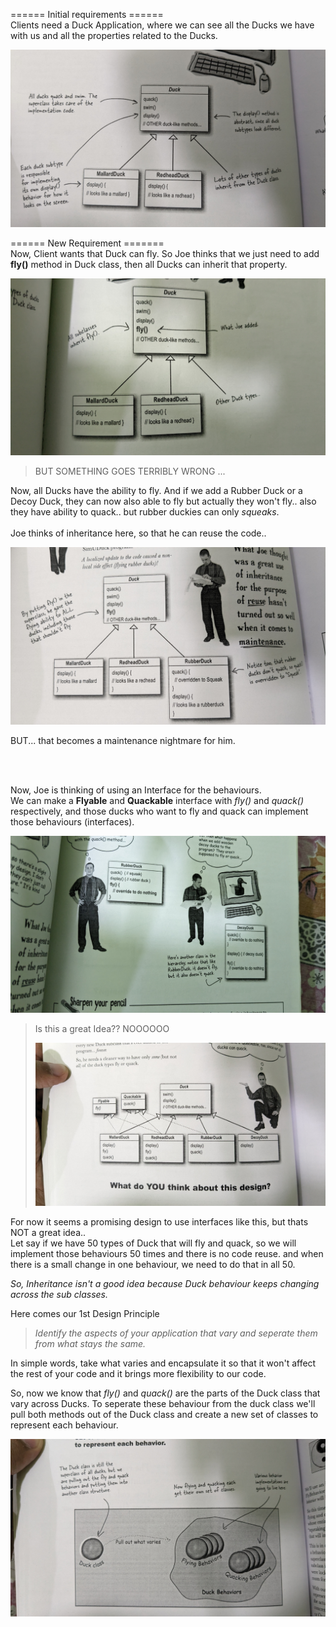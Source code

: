 ====== Initial requirements ====== <br />
Clients need a Duck Application, where we can see all the Ducks we have with us and all the properties related to the Ducks.

![Initial requirement](https://github.com/chandan13tiwari/design-patterns/blob/master/src/main/resources/strategy-pattern-diagrams/1.jpg)


====== New Requirement ======= <br />
Now, Client wants that Duck can fly. So Joe thinks that we just need to add **fly()** method in Duck class, then all Ducks can inherit that property.

![New requirement](https://github.com/chandan13tiwari/design-patterns/blob/master/src/main/resources/strategy-pattern-diagrams/2.jpg)

> BUT SOMETHING GOES TERRIBLY WRONG ...

Now, all Ducks have the ability to fly. And if we add a Rubber Duck or a Decoy Duck, they can now also able to fly but actually they won't fly.. also they have ability to quack.. but rubber duckies can only *squeaks*.
<br />
<br />
Joe thinks of inheritance here, so that he can reuse the code..

![Inheritance approach](https://github.com/chandan13tiwari/design-patterns/blob/master/src/main/resources/strategy-pattern-diagrams/3.jpg)




BUT... that becomes a maintenance nightmare for him.

<br />
<br />

Now, Joe is thinking of using an Interface for the behaviours. <br />
We can make a **Flyable** and **Quackable** interface with *fly()* and *quack()* respectively, and those ducks who want to fly and quack can implement those behaviours (interfaces).

![Interface approach](https://github.com/chandan13tiwari/design-patterns/blob/master/src/main/resources/strategy-pattern-diagrams/4.jpg)


> Is this a great Idea?? NOOOOOO
> 
> ![approach](https://github.com/chandan13tiwari/design-patterns/blob/master/src/main/resources/strategy-pattern-diagrams/5.jpg)


For now it seems a promising design to use interfaces like this, but thats NOT a great idea..
<br />
Let say if we have 50 types of Duck that will fly and quack, so we will implement those behaviours 50 times and there is no code reuse.
and when there is a small change in one behaviour, we need to do that in all 50.

*So, Inheritance isn't a good idea because Duck behaviour keeps changing across the sub classes.*

Here comes our 1st Design Principle
> *Identify the aspects of your application that vary and seperate them from what stays the same.*

In simple words, take what varies and encapsulate it so that it won't affect the rest of your code and it brings more flexibility to our code.

So, now we know that *fly()* and *quack()* are the parts of the Duck class that vary across Ducks. To seperate these behaviour from the duck class we'll pull both methods out of the Duck class and create a new set of classes to represent each behaviour.

![Strategy Pattern approach](https://github.com/chandan13tiwari/design-patterns/blob/master/src/main/resources/strategy-pattern-diagrams/6.jpg)
